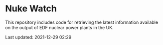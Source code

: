 # Nuke Watch

This repository includes code for retrieving the latest information available on the output of EDF nuclear power plants in the UK.

Last updated: 2021-12-29 02:29